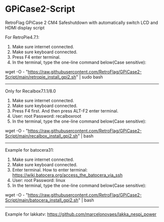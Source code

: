 # GPiCase2-Script
RetroFlag GPiCase 2 CM4 Safeshutdown with automatically switch LCD and HDMI display script

For RetroPie4.7.1:

1. Make sure internet connected.
2. Make sure keyboard connected.
3. Press F4 enter terminal.
4. In the terminal, type the one-line command below(Case sensitive):

wget -O - "https://raw.githubusercontent.com/RetroFlag/GPiCase2-Script/main/retropie_install_gpi2.sh" | sudo bash

--------------------
Only for Recalbox7.1.1/8.0
1. Make sure internet connected.
2. Make sure keyboard connected.
3. Press F4 first. And then press ALT-F2 enter terminal.
4. User: root Password: recalboxroot
5. In the terminal, type the one-line command below(Case sensitive):

wget -O - "https://raw.githubusercontent.com/RetroFlag/GPiCase2-Script/main/recalbox_install_gpi2.sh" | bash


--------------------

Example for batocera31:
1. Make sure internet connected.
2. Make sure keyboard connected.
3. Enter terminal. How to enter terminal: https://wiki.batocera.org/access_the_batocera_via_ssh
4. User: root Password: linux
5. In the terminal, type the one-line command below(Case sensitive):

wget -O - "https://raw.githubusercontent.com/RetroFlag/GPiCase2-Script/main/batocera_install_gpi2.sh" | bash

--------------------

Example for lakkatv:
https://github.com/marcelonovaes/lakka_nespi_power
